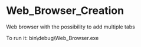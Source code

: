 # Web_Browser_Creation

Web browser with the possibility to add multiple tabs

To run it: bin\debug\Web_Browser.exe
